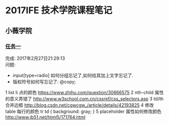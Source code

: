# 2017IFE 技术学院课程笔记

## 小薇学院

### [任务一](https://weisiwu.github.io/2017IFE-/%E5%B0%8F%E8%96%87%E5%AD%A6%E9%99%A2/task1.html)  

完成: 2017年2月27日21:29:13  
问题:  
+ input[type=radio] 如何分组忘记了,如何给其加上文字忘记了.  
+ 版权符号如何写忘记了: @copy;  

1 list li 点的颜色
	https://www.zhihu.com/question/30666575
2 nth-child 属性的意义弄错了
	http://www.w3school.com.cn/cssref/css_selectors.asp
3 td/th 合并边框
	http://blog.csdn.net/cgwcgw_/article/details/42193825
4 修改 table 每行的颜色
	tr td { background: gray; }
5 placeholder 属性如何修改颜色
	http://www.jb51.net/html5/171764.html
